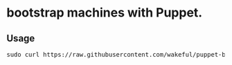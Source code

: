 # bootstrap machines with Puppet.

## Usage
<pre>
sudo curl https://raw.githubusercontent.com/wakeful/puppet-bootstrap/master/rhel.sh | sh
</pre>

